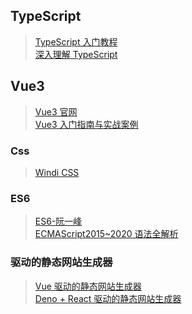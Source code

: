 ## TypeScript

> [TypeScript 入门教程](https://ts.xcatliu.com/)  
> [深入理解 TypeScript](https://jkchao.github.io/typescript-book-chinese/)

## Vue3

> [Vue3 官网](https://staging-cn.vuejs.org/)  
> [Vue3 入门指南与实战案例](https://vue3.chengpeiquan.com/)

### Css

> [Windi CSS](https://cn.windicss.org/)

### ES6

> [ES6-阮一峰](https://wangdoc.com/es6/index.html)  
> [ECMAScript2015~2020 语法全解析](http://es.xiecheng.live/)

### 驱动的静态网站生成器

> [Vue 驱动的静态网站生成器](https://vuepress.vuejs.org/zh/)  
> [Deno + React 驱动的静态网站生成器](https://pagic.org/zh-CN/)
